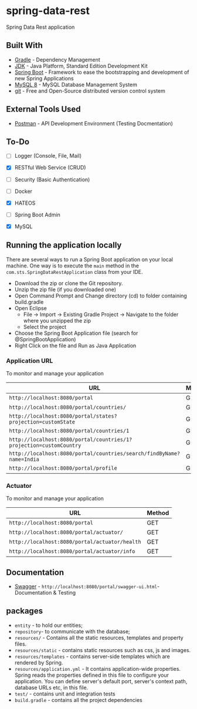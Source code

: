 # spring-data-rest
Spring Data Rest application

## Built With

* 	[Gradle](https://gradle.org/) - Dependency Management
* 	[JDK](http://www.oracle.com/technetwork/java/javase/downloads/jdk8-downloads-2133151.html) - Java Platform, Standard Edition Development Kit 
* 	[Spring Boot](https://spring.io/projects/spring-boot) - Framework to ease the bootstrapping and development of new Spring Applications
*   [MySQL 8](https://dev.mysql.com/doc/relnotes/mysql/8.0/en/) - MySQL Database Management System
* 	[git](https://git-scm.com/) - Free and Open-Source distributed version control system 

## External Tools Used

* [Postman](https://www.getpostman.com/) - API Development Environment (Testing Docmentation)

## To-Do

- [ ] Logger (Console, File, Mail)
- [x] RESTful Web Service (CRUD)
- [ ] Security (Basic Authentication)
- [ ] Docker
- [x] HATEOS
- [ ] Spring Boot Admin
- [x] MySQL


## Running the application locally

There are several ways to run a Spring Boot application on your local machine. One way is to execute the `main` method in the `com.sts.SpringDataRestApplication` class from your IDE.

- Download the zip or clone the Git repository.
- Unzip the zip file (if you downloaded one)
- Open Command Prompt and Change directory (cd) to folder containing build.gradle
- Open Eclipse 
   - File -> Import -> Existing Gradle Project -> Navigate to the folder where you unzipped the zip
   - Select the project
- Choose the Spring Boot Application file (search for @SpringBootApplication)
- Right Click on the file and Run as Java Application

### Application URL

To monitor and manage your application

|  URL 																				|  Method |
|-----------------------------------------------------------------------------------|---------|
|`http://localhost:8080/portal`  													| GET |
|`http://localhost:8080/portal/countries/`             							| GET |
|`http://localhost:8080/portal/states?projection=customState`      		| GET |
|`http://localhost:8080/portal/countries/1`    									| GET |
|`http://localhost:8080/portal/countries/1?projection=customCountry`    	| GET |
|`http://localhost:8080/portal/countries/search/findByName?name=India`	| GET |
|`http://localhost:8080/portal/profile` 											| GET |


### Actuator

To monitor and manage your application

|  URL |  Method |
|----------|--------------|
|`http://localhost:8080/portal`  						| GET |
|`http://localhost:8080/portal/actuator/`             | GET |
|`http://localhost:8080/portal/actuator/health`    	| GET |
|`http://localhost:8080/portal/actuator/info`      	| GET |


## Documentation

* [Swagger](http://localhost:8080/portal/swagger-ui.html) - `http://localhost:8080/portal/swagger-ui.html`- Documentation & Testing


## packages

- `entity` - to hold our entities;
- `repository`- to communicate with the database;
- `resources/` - Contains all the static resources, templates and property files.
- `resources/static` - contains static resources such as css, js and images.
- `resources/templates` - contains server-side templates which are rendered by Spring.
- `resources/application.yml` - It contains application-wide properties. Spring reads the properties defined in this file to configure your application. You can define server's default port, server's context path, database URLs etc, in this file.
- `test/` - contains unit and integration tests
- `build.gradle` - contains all the project dependencies
 

